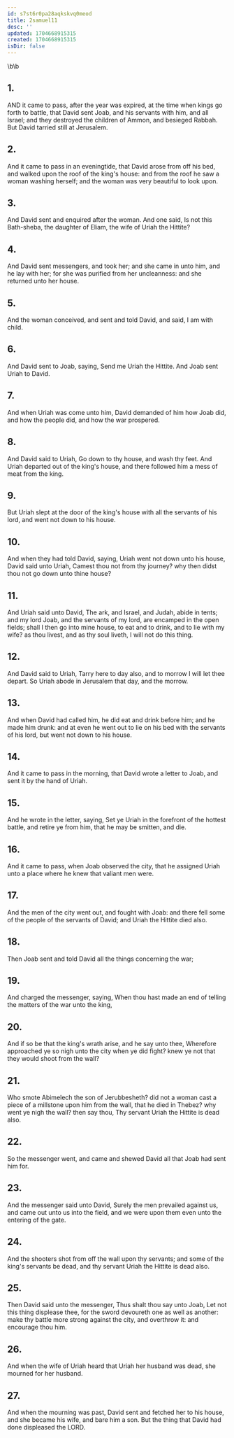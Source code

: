 ```yaml
---
id: s7st6r0pa28aqkskvq0meod
title: 2samuel11
desc: ''
updated: 1704668915315
created: 1704668915315
isDir: false
---
```

\b\b
## 1.
AND it came to pass, after the year was expired, at the time when kings go forth to battle, that David sent Joab, and his servants with him, and all Israel; and they destroyed the children of Ammon, and besieged Rabbah.  But David tarried still at Jerusalem.
## 2.
And it came to pass in an eveningtide, that David arose from off his bed, and walked upon the roof of the king's house: and from the roof he saw a woman washing herself; and the woman was very beautiful to look upon.
## 3.
And David sent and enquired after the woman.  And one said, Is not this Bath-sheba, the daughter of Eliam, the wife of Uriah the Hittite?
## 4.
And David sent messengers, and took her; and she came in unto him, and he lay with her; for she was purified from her uncleanness: and she returned unto her house.
## 5.
And the woman conceived, and sent and told David, and said, I am with child.
## 6.
And David sent to Joab, saying, Send me Uriah the Hittite.  And Joab sent Uriah to David.
## 7.
And when Uriah was come unto him, David demanded of him how Joab did, and how the people did, and how the war prospered.
## 8.
And David said to Uriah, Go down to thy house, and wash thy feet.  And Uriah departed out of the king's house, and there followed him a mess of meat from the king.
## 9.
But Uriah slept at the door of the king's house with all the servants of his lord, and went not down to his house.
## 10.
And when they had told David, saying, Uriah went not down unto his house, David said unto Uriah, Camest thou not from thy journey?  why then didst thou not go down unto thine house?
## 11.
And Uriah said unto David, The ark, and Israel, and Judah, abide in tents; and my lord Joab, and the servants of my lord, are encamped in the open fields; shall I then go into mine house, to eat and to drink, and to lie with my wife?  as thou livest, and as thy soul liveth, I will not do this thing.
## 12.
And David said to Uriah, Tarry here to day also, and to morrow I will let thee depart.  So Uriah abode in Jerusalem that day, and the morrow.
## 13.
And when David had called him, he did eat and drink before him; and he made him drunk: and at even he went out to lie on his bed with the servants of his lord, but went not down to his house.
## 14.
And it came to pass in the morning, that David wrote a letter to Joab, and sent it by the hand of Uriah.
## 15.
And he wrote in the letter, saying, Set ye Uriah in the forefront of the hottest battle, and retire ye from him, that he may be smitten, and die.
## 16.
And it came to pass, when Joab observed the city, that he assigned Uriah unto a place where he knew that valiant men were.
## 17.
And the men of the city went out, and fought with Joab: and there fell some of the people of the servants of David; and Uriah the Hittite died also.
## 18.
Then Joab sent and told David all the things concerning the war;
## 19.
And charged the messenger, saying, When thou hast made an end of telling the matters of the war unto the king,
## 20.
And if so be that the king's wrath arise, and he say unto thee, Wherefore approached ye so nigh unto the city when ye did fight?  knew ye not that they would shoot from the wall?
## 21.
Who smote Abimelech the son of Jerubbesheth?  did not a woman cast a piece of a millstone upon him from the wall, that he died in Thebez?  why went ye nigh the wall?  then say thou, Thy servant Uriah the Hittite is dead also.
## 22.
So the messenger went, and came and shewed David all that Joab had sent him for.
## 23.
And the messenger said unto David, Surely the men prevailed against us, and came out unto us into the field, and we were upon them even unto the entering of the gate.
## 24.
And the shooters shot from off the wall upon thy servants; and some of the king's servants be dead, and thy servant Uriah the Hittite is dead also.
## 25.
Then David said unto the messenger, Thus shalt thou say unto Joab, Let not this thing displease thee, for the sword devoureth one as well as another: make thy battle more strong against the city, and overthrow it: and encourage thou him.
## 26.
And when the wife of Uriah heard that Uriah her husband was dead, she mourned for her husband.
## 27.
And when the mourning was past, David sent and fetched her to his house, and she became his wife, and bare him a son.  But the thing that David had done displeased the LORD.
